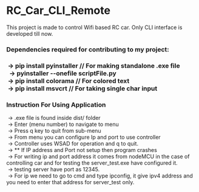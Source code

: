 # RC_Car_CLI_Remote
This project is made to control Wifi based RC car. Only CLI interface is developed till now.

<h3>Dependencies required for contributing to my project:<h3>
    &nbsp;-> pip install pyinstaller // For making standalone .exe file<br>
        &nbsp;&nbsp;-> pyinstaller --onefile scriptFile.py<br>
    &nbsp;-> pip install colorama // For colored text<br>
    &nbsp;-> pip install msvcrt // For taking single char input<br>


<h3>Instruction For Using Application</h3>
    &nbsp;-> .exe file is found inside dist/ folder<br>
    &nbsp;-> Enter (menu number) to navigate to menu<br>
    &nbsp;-> Press q key to quit from sub-menu<br>
    &nbsp;-> From menu you can configure Ip and port to use controller<br>
    &nbsp;-> Controller uses WSAD for operation and q to quit.<br> 
    &nbsp;-> ** If IP address and Port not setup then program crashes<br>
    &nbsp;-> For writing ip and port address it comes from nodeMCU in the case of controlling car and for testing the server_test.exe have configured it.<br>
    &nbsp;-> testing server have port as 12345.<br>
    &nbsp;-> For ip we need to go to cmd and type ipconfig, it give ipv4 address and you need to enter that address for server_test only.<br>
    
